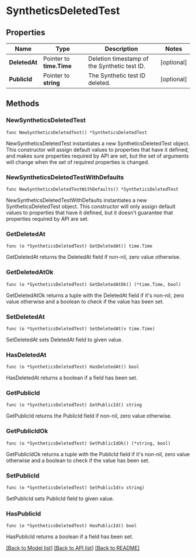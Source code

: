 # SyntheticsDeletedTest

## Properties

| Name          | Type                     | Description                                  | Notes      |
| ------------- | ------------------------ | -------------------------------------------- | ---------- |
| **DeletedAt** | Pointer to **time.Time** | Deletion timestamp of the Synthetic test ID. | [optional] |
| **PublicId**  | Pointer to **string**    | The Synthetic test ID deleted.               | [optional] |

## Methods

### NewSyntheticsDeletedTest

`func NewSyntheticsDeletedTest() *SyntheticsDeletedTest`

NewSyntheticsDeletedTest instantiates a new SyntheticsDeletedTest object.
This constructor will assign default values to properties that have it defined,
and makes sure properties required by API are set, but the set of arguments
will change when the set of required properties is changed.

### NewSyntheticsDeletedTestWithDefaults

`func NewSyntheticsDeletedTestWithDefaults() *SyntheticsDeletedTest`

NewSyntheticsDeletedTestWithDefaults instantiates a new SyntheticsDeletedTest object.
This constructor will only assign default values to properties that have it defined,
but it doesn't guarantee that properties required by API are set.

### GetDeletedAt

`func (o *SyntheticsDeletedTest) GetDeletedAt() time.Time`

GetDeletedAt returns the DeletedAt field if non-nil, zero value otherwise.

### GetDeletedAtOk

`func (o *SyntheticsDeletedTest) GetDeletedAtOk() (*time.Time, bool)`

GetDeletedAtOk returns a tuple with the DeletedAt field if it's non-nil, zero value otherwise
and a boolean to check if the value has been set.

### SetDeletedAt

`func (o *SyntheticsDeletedTest) SetDeletedAt(v time.Time)`

SetDeletedAt sets DeletedAt field to given value.

### HasDeletedAt

`func (o *SyntheticsDeletedTest) HasDeletedAt() bool`

HasDeletedAt returns a boolean if a field has been set.

### GetPublicId

`func (o *SyntheticsDeletedTest) GetPublicId() string`

GetPublicId returns the PublicId field if non-nil, zero value otherwise.

### GetPublicIdOk

`func (o *SyntheticsDeletedTest) GetPublicIdOk() (*string, bool)`

GetPublicIdOk returns a tuple with the PublicId field if it's non-nil, zero value otherwise
and a boolean to check if the value has been set.

### SetPublicId

`func (o *SyntheticsDeletedTest) SetPublicId(v string)`

SetPublicId sets PublicId field to given value.

### HasPublicId

`func (o *SyntheticsDeletedTest) HasPublicId() bool`

HasPublicId returns a boolean if a field has been set.

[[Back to Model list]](../README.md#documentation-for-models) [[Back to API list]](../README.md#documentation-for-api-endpoints) [[Back to README]](../README.md)
